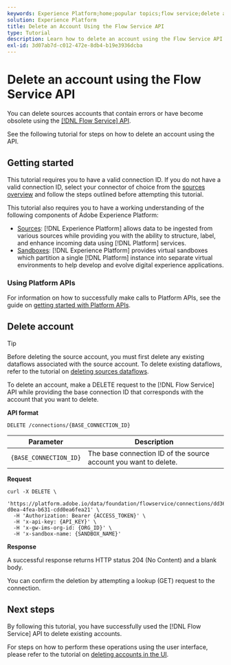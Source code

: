 ```yaml
---
keywords: Experience Platform;home;popular topics;flow service;delete accounts;delete;api
solution: Experience Platform
title: Delete an Account Using the Flow Service API
type: Tutorial
description: Learn how to delete an account using the Flow Service API.
exl-id: 3d07ab7d-c012-472e-8db4-b19e3936dcba
---
```

# Delete an account using the Flow Service API

You can delete sources accounts that contain errors or have become obsolete using the [[!DNL Flow Service] API](https://www.adobe.io/experience-platform-apis/references/flow-service/).

See the following tutorial for steps on how to delete an account using the API.

## Getting started

This tutorial requires you to have a valid connection ID. If you do not have a valid connection ID, select your connector of choice from the [sources overview](../../home.md) and follow the steps outlined before attempting this tutorial.

This tutorial also requires you to have a working understanding of the following components of Adobe Experience Platform:

* [Sources](../../home.md): [!DNL Experience Platform] allows data to be ingested from various sources while providing you with the ability to structure, label, and enhance incoming data using [!DNL Platform] services.
* [Sandboxes](../../../sandboxes/home.md): [!DNL Experience Platform] provides virtual sandboxes which partition a single [!DNL Platform] instance into separate virtual environments to help develop and evolve digital experience applications.

### Using Platform APIs

For information on how to successfully make calls to Platform APIs, see the guide on [getting started with Platform APIs](../../../landing/api-guide.md).

## Delete account

>[!TIP]
>
>Before deleting the source account, you must first delete any existing dataflows associated with the source account. To delete existing dataflows, refer to the tutorial on [deleting sources dataflows](./delete-dataflows.md).

To delete an account, make a DELETE request to the [!DNL Flow Service] API while providing the base connection ID that corresponds with the account that you want to delete.

**API format**

```http
DELETE /connections/{BASE_CONNECTION_ID}
```

| Parameter | Description |
| --- | --- |
| `{BASE_CONNECTION_ID}` | The base connection ID of the source account you want to delete. |

**Request**

```shell
curl -X DELETE \
  'https://platform.adobe.io/data/foundation/flowservice/connections/dd3631cd-d0ea-4fea-b631-cdd0ea6fea21' \
  -H 'Authorization: Bearer {ACCESS_TOKEN}' \
  -H 'x-api-key: {API_KEY}' \
  -H 'x-gw-ims-org-id: {ORG_ID}' \
  -H 'x-sandbox-name: {SANDBOX_NAME}'
```

**Response**

A successful response returns HTTP status 204 (No Content) and a blank body.

You can confirm the deletion by attempting a lookup (GET) request to the connection.

## Next steps

By following this tutorial, you have successfully used the [!DNL Flow Service] API to delete existing accounts.

For steps on how to perform these operations using the user interface, please refer to the tutorial on [deleting accounts in the UI](../../tutorials/ui/delete-accounts.md).
